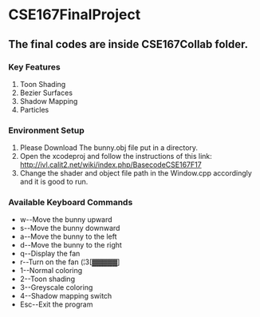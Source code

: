 # CSE167FinalProject


## The final codes are inside CSE167Collab folder.

### Key Features
1. Toon Shading
2. Bezier Surfaces
3. Shadow Mapping
4. Particles

### Environment Setup

1. Please Download The bunny.obj file put in a directory.
2. Open the xcodeproj and follow the instructions of this link: http://ivl.calit2.net/wiki/index.php/BasecodeCSE167F17
3. Change the shader and object file path in the Window.cpp accordingly and it is good to run.

### Available Keyboard Commands

* w--Move the bunny upward
* s--Move the bunny downward
* a--Move the bunny to the left
* d--Move the bunny to the right
* q--Display the fan
* r--Turn on the fan (¦3[▓▓▓▓▓]
* 1--Normal coloring
* 2--Toon shading
* 3--Greyscale coloring
* 4--Shadow mapping switch
* Esc--Exit the program 
